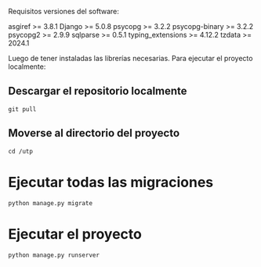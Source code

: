 Requisitos versiones del software:

asgiref >= 3.8.1
Django >= 5.0.8
psycopg >= 3.2.2
psycopg-binary >= 3.2.2
psycopg2 >= 2.9.9
sqlparse >= 0.5.1
typing_extensions >= 4.12.2
tzdata >= 2024.1

Luego de tener instaladas las librerías necesarias.
Para ejecutar el proyecto localmente:

## Descargar el repositorio localmente

`git pull `

## Moverse al directorio del proyecto

`cd /utp`

# Ejecutar todas las migraciones

`python manage.py migrate`

# Ejecutar el proyecto

`python manage.py runserver`
